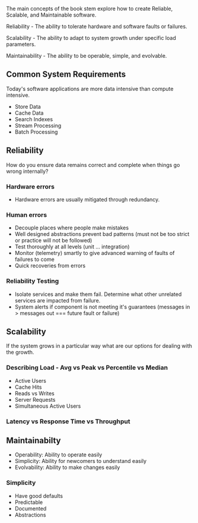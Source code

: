 The main concepts of the book stem explore how to create Reliable, Scalable, and Maintainable software.

Reliability - The ability to tolerate hardware and software faults or failures.

Scalability - The ability to adapt to system growth under specific load parameters.

Maintainability - The ability to be operable, simple, and evolvable.

## Common System Requirements

Today's software applications are more data intensive than compute intensive.

- Store Data
- Cache Data
- Search Indexes
- Stream Processing
- Batch Processing

## Reliability

How do you ensure data remains correct and complete when things go wrong internally?

### Hardware errors

- Hardware errors are usually mitigated through redundancy.

### Human errors

- Decouple places where people make mistakes
- Well designed abstractions prevent bad patterns (must not be too strict or practice will not be followed)
- Test thoroughly at all levels (unit ... integration)
- Monitor (telemetry) smartly to give advanced warning of faults of failures to come
- Quick recoveries from errors

### Reliability Testing

- Isolate services and make them fail. Determine what other unrelated services are impacted from failure.
- System alerts if component is not meeting it's guarantees (messages in > messages out === future fault or failure)

## Scalability

If the system grows in a particular way what are our options for dealing with the growth.

### Describing Load - Avg vs Peak vs Percentile vs Median

- Active Users
- Cache Hits
- Reads vs Writes
- Server Requests
- Simultaneous Active Users

### Latency vs Response Time vs Throughput

## Maintainabilty

- Operability: Ability to operate easily
- Simplicity: Ability for newcomers to understand easily
- Evolvability: Ability to make changes easily

### Simplicity

- Have good defaults
- Predictable
- Documented
- Abstractions
